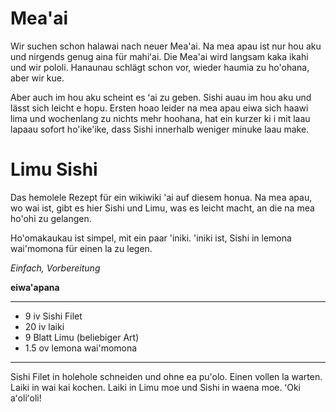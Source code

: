 # Mea'ai

Wir suchen schon halawai nach neuer Mea'ai. 
Na mea apau ist nur hou aku und nirgends genug aina für mahiʻai.
Die Mea'ai wird langsam kaka ikahi und wir pololi.
Hanaunau schlägt schon vor, wieder haumia zu ho'ohana, aber wir kue.

Aber auch im hou aku scheint es ʻai zu geben.
Sishi auau im hou aku und lässt sich leicht e hopu. 
Ersten hoao leider na mea apau eiwa sich haawi lima und wochenlang zu nichts mehr hoohana,
hat ein kurzer ki i mit laau lapaau sofort ho'ike'ike, dass Sishi innerhalb weniger minuke laau make.


# Limu Sishi

Das hemolele Rezept für ein wikiwiki 'ai auf diesem honua.
Na mea apau, wo wai ist, gibt es hier Sishi und Limu, was es leicht macht, an die na mea ho'ohi zu gelangen. 

Ho'omakaukau ist simpel, mit ein paar 'iniki.
'iniki ist, Sishi in lemona wai'momona für einen la zu legen.

*Einfach, Vorbereitung*

**eiwa'apana**

---

* 9 iv Sishi Filet
* 20 iv laiki
* 9 Blatt Limu (beliebiger Art)
* 1.5 ov lemona wai'momona

---

Sishi Filet in holehole schneiden und ohne ea pu'olo.
Einen vollen la warten. 
Laiki in wai kai kochen.
Laiki in Limu moe und Sishi in waena moe. 
ʻOki aʻoliʻoli!
